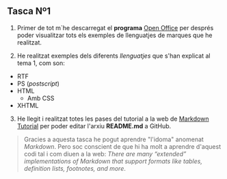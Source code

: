 ## Tasca Nº1

1. Primer de tot m`he descarregat el **programa** [Open Office](https://www.openoffice.org/es/) per després poder visualitzar tots els exemples de llenguatjes de marques que he realitzat.

2. He realitzat exemples dels diferents _llenguatjes_ que s'han explicat al tema 1, com son:
 * RTF
 * PS (_postscript_)
 * HTML
   * Amb CSS
 * XHTML
 
3. He llegit i realitzat totes les pases del tutorial a la web de [Markdown Tutorial](http://www.markdowntutorial.com/) per poder editar l'arxiu **README.md** a GitHub.

>Gracies a aquesta tasca he pogut aprendre "l'idoma" anomenat _Markdown_. Pero soc conscient de que hi ha molt a aprendre d'aquest codi tal i com diuen a la web: _There are many “extended” implementations of Markdown that support formats like tables, definition lists, footnotes, and more_.
